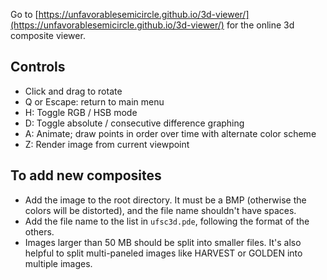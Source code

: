 Go to [https://unfavorablesemicircle.github.io/3d-viewer/](https://unfavorablesemicircle.github.io/3d-viewer/) for the online 3d composite viewer.

## Controls ##
- Click and drag to rotate
- Q or Escape: return to main menu
- H: Toggle RGB / HSB mode
- D: Toggle absolute / consecutive difference graphing
- A: Animate; draw points in order over time with alternate color scheme
- Z: Render image from current viewpoint

## To add new composites ##
- Add the image to the root directory. It must be a BMP (otherwise the colors will be distorted), and the file name shouldn't have spaces.
- Add the file name to the list in `ufsc3d.pde`, following the format of the others.
- Images larger than 50 MB should be split into smaller files. It's also helpful to split multi-paneled images like HARVEST or GOLDEN into multiple images.
